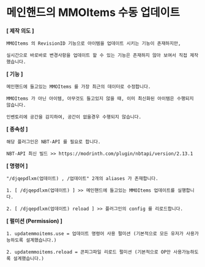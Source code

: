 # 메인핸드의 MMOItems 수동 업데이트

**[ 제작 의도 ]**
```
MMOItems 의 RevisionID 기능으로 아이템을 업데이트 시키는 기능이 존재하지만,

실시간으로 바로바로 변경사항을 업데이트 할 수 있는 기능은 존재하지 않아 보여서 직접 제작했습니다.
```

**[ 기능 ]**
```
메인핸드에 들고있는 MMOItems 를 가장 최근의 데이터로 수정합니다.

MMOItems 가 아닌 아이템, 아무것도 들고있지 않을 때, 이미 최신화된 아이템은 수행되지 않습니다.

인벤토리에 공간을 감지하여, 공간이 없을경우 수행되지 않습니다. 
```

**[ 종속성 ]**
```
해당 플러그인은 NBT-API 를 필요로 합니다.

NBT-API 최신 빌드 >> https://modrinth.com/plugin/nbtapi/version/2.13.1
```

**[ 명령어 ]**
```
"/djqepdlxm(업데이트) , /업데이트" 2개의 aliases 가 존재합니다.

1. [ /djqepdlxm(업데이트) ] >> 메인핸드에 들고있는 MMOItems 업데이트를 실행합니다.

2. [ /djqepdlxm(업데이트) reload ] >> 플러그인의 config 를 리로드합니다.
```

**[ 펄미션 (Permission) ]**
```
1. updatemmoitems.use = 업데이트 명령어 사용 펄미션 (기본적으로 모든 유저가 사용가능하도록 설계했습니다.)

2. updatemmoitems.reload = 콘피그파일 리로드 펄미션 (기본적으로 OP만 사용가능하도록 설계했습니다.)
```
